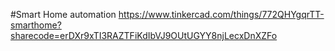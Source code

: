 #Smart Home automation
https://www.tinkercad.com/things/772QHYgqrTT-smarthome?sharecode=erDXr9xTI3RAZTFiKdIbVJ9OUtUGYY8njLecxDnXZFo
